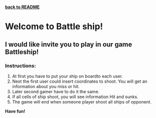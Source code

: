 __[back to README](../README.md)__

# Welcome to Battle ship!

## I would like invite you to play in our game Battleship!

### Instructions:

1. At first you have to put your ship on boardto each user.
2. Next the first user could insert coordinates to shoot. You will get an information about you miss or hit.
3. Later second gamer have to do it the same.
4. If all cells of ship shoot, you will see information Hit and sunks.
5. The game will end when someone player shoot all ships of opponent.

__Have fun!__